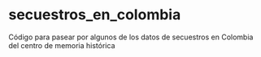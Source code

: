 # secuestros_en_colombia
Código para pasear por algunos de los datos de secuestros en Colombia del centro de memoria histórica
